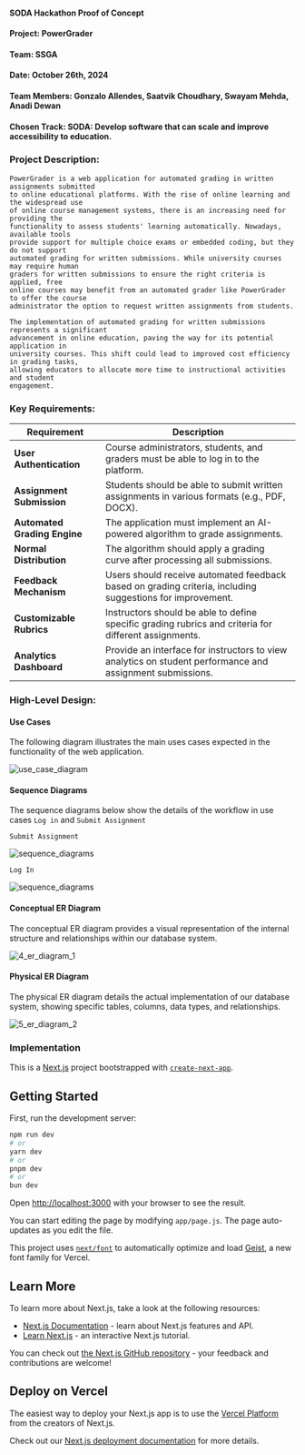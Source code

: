 #### SODA Hackathon Proof of Concept
#### Project: PowerGrader
#### Team: SSGA
#### Date: October 26th, 2024
#### Team Members: Gonzalo Allendes, Saatvik Choudhary, Swayam Mehda, Anadi Dewan
#### Chosen Track: SODA: Develop software that can scale and improve accessibility to education.

### Project Description:

    PowerGrader is a web application for automated grading in written assignments submitted 
    to online educational platforms. With the rise of online learning and the widespread use 
    of online course management systems, there is an increasing need for providing the
    functionality to assess students' learning automatically. Nowadays, available tools 
    provide support for multiple choice exams or embedded coding, but they do not support
    automated grading for written submissions. While university courses may require human 
    graders for written submissions to ensure the right criteria is applied, free 
    online courses may benefit from an automated grader like PowerGrader to offer the course
    administrator the option to request written assignments from students. 

    The implementation of automated grading for written submissions represents a significant 
    advancement in online education, paving the way for its potential application in 
    university courses. This shift could lead to improved cost efficiency in grading tasks,
    allowing educators to allocate more time to instructional activities and student 
    engagement.

### Key Requirements:

| **Requirement**              | **Description**                                                                                              |
|------------------------------|--------------------------------------------------------------------------------------------------------------|
| **User Authentication**      | Course administrators, students, and graders must be able to log in to the platform.                         |
| **Assignment Submission**    | Students should be able to submit written assignments in various formats (e.g., PDF, DOCX).                  |
| **Automated Grading Engine** | The application must implement an AI-powered algorithm to grade assignments.                                 |
| **Normal Distribution**      | The algorithm should apply a grading curve after processing all submissions.                                                      |
| **Feedback Mechanism**       | Users should receive automated feedback based on grading criteria, including suggestions for improvement.    |
| **Customizable Rubrics**     | Instructors should be able to define specific grading rubrics and criteria for different assignments.        |
| **Analytics Dashboard**      | Provide an interface for instructors to view analytics on student performance and assignment submissions.    |

### High-Level Design:

#### Use Cases

The following diagram illustrates the main uses cases expected in the functionality of the web application.

![use_case_diagram](/images/1_use_case_diagram.png)

#### Sequence Diagrams

The sequence diagrams below show the details of the workflow in use cases ```Log in``` and ```Submit Assignment```

    Submit Assignment

![sequence_diagrams](/images/2_sequence_1.png)

    Log In

![sequence_diagrams](/images/3_sequence_2.png)

#### Conceptual ER Diagram

The conceptual ER diagram provides a visual representation of the internal structure and
relationships within our database system.

![4_er_diagram_1](/images/4_er_diagram_1.png)

#### Physical ER Diagram

The physical ER diagram details the actual implementation of our database system, showing specific tables, columns,
data types, and relationships.

![5_er_diagram_2](/images/5_er_diagram_2.png)

### Implementation

This is a [Next.js](https://nextjs.org) project bootstrapped with [`create-next-app`](https://github.com/vercel/next.js/tree/canary/packages/create-next-app).

## Getting Started

First, run the development server:

```bash
npm run dev
# or
yarn dev
# or
pnpm dev
# or
bun dev
```

Open [http://localhost:3000](http://localhost:3000) with your browser to see the result.

You can start editing the page by modifying `app/page.js`. The page auto-updates as you edit the file.

This project uses [`next/font`](https://nextjs.org/docs/app/building-your-application/optimizing/fonts) to automatically optimize and load [Geist](https://vercel.com/font), a new font family for Vercel.

## Learn More

To learn more about Next.js, take a look at the following resources:

- [Next.js Documentation](https://nextjs.org/docs) - learn about Next.js features and API.
- [Learn Next.js](https://nextjs.org/learn) - an interactive Next.js tutorial.

You can check out [the Next.js GitHub repository](https://github.com/vercel/next.js) - your feedback and contributions are welcome!

## Deploy on Vercel

The easiest way to deploy your Next.js app is to use the [Vercel Platform](https://vercel.com/new?utm_medium=default-template&filter=next.js&utm_source=create-next-app&utm_campaign=create-next-app-readme) from the creators of Next.js.

Check out our [Next.js deployment documentation](https://nextjs.org/docs/app/building-your-application/deploying) for more details.
